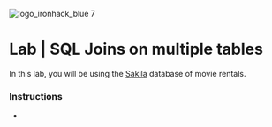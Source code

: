 ![logo_ironhack_blue 7](https://user-images.githubusercontent.com/23629340/40541063-a07a0a8a-601a-11e8-91b5-2f13e4e6b441.png)

# Lab | SQL Joins on multiple tables

In this lab, you will be using the [Sakila](https://dev.mysql.com/doc/sakila/en/) database of movie rentals.

### Instructions

*
